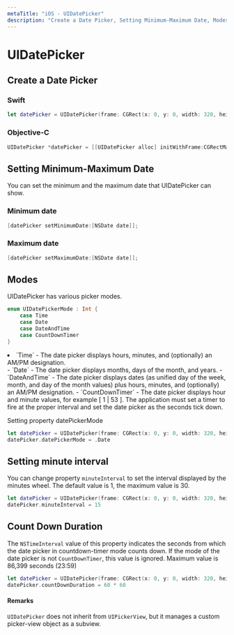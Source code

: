 ```yaml
---
metaTitle: "iOS - UIDatePicker"
description: "Create a Date Picker, Setting Minimum-Maximum Date, Modes, Setting minute interval, Count Down Duration"
---
```


# UIDatePicker



## Create a Date Picker


### Swift

```swift
let datePicker = UIDatePicker(frame: CGRect(x: 0, y: 0, width: 320, height: 200)       

```

### Objective-C

```swift
UIDatePicker *datePicker = [[UIDatePicker alloc] initWithFrame:CGRectMake(x: 0, y: 0, width: 320, height: 200)];

```



## Setting Minimum-Maximum Date


You can set the minimum and the maximum date that UIDatePicker can show.

### Minimum date

```swift
[datePicker setMinimumDate:[NSDate date]];

```

### Maximum date

```swift
[datePicker setMaximumDate:[NSDate date]];

```



## Modes


UIDatePicker has various picker modes.

```swift
enum UIDatePickerMode : Int {
    case Time
    case Date
    case DateAndTime
    case CountDownTimer
} 

```


<li>`Time` - The date picker displays hours, minutes, and (optionally) an
AM/PM designation.</li>
- `Date` - The date picker displays months, days of the month, and years.
- `DateAndTime` - The date picker displays dates (as unified day of the week, month, and day of the month values) plus hours, minutes, and (optionally) an AM/PM designation.
- `CountDownTimer` - The date picker displays hour and minute values, for example [ 1 | 53 ]. The application must set a timer to fire at the proper interval and set the date picker as the seconds tick down.

Setting property datePickerMode

```swift
let datePicker = UIDatePicker(frame: CGRect(x: 0, y: 0, width: 320, height: 200)  
datePicker.datePickerMode = .Date

```



## Setting minute interval


You can change property `minuteInterval` to set the interval displayed by the minutes wheel.
The default value is 1, the maximum value is 30.

```swift
let datePicker = UIDatePicker(frame: CGRect(x: 0, y: 0, width: 320, height: 200)  
datePicker.minuteInterval = 15

```



## Count Down Duration


The `NSTimeInterval` value of this property indicates the seconds from which the date picker in countdown-timer mode counts down. If the mode of the date picker is not `CountDownTimer`, this value is ignored. Maximum value is 86,399 seconds (23:59)

```swift
let datePicker = UIDatePicker(frame: CGRect(x: 0, y: 0, width: 320, height: 200)  
datePicker.countDownDuration = 60 * 60

```



#### Remarks


`UIDatePicker` does not inherit from `UIPickerView`, but it manages a custom picker-view object as a subview.

